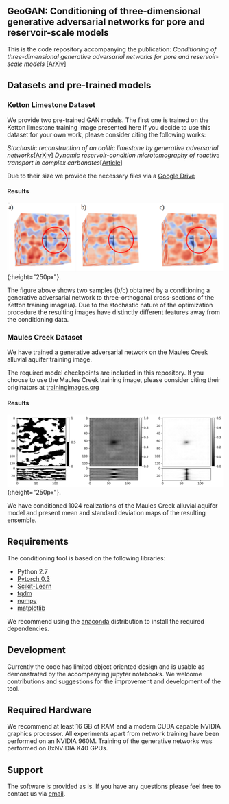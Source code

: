 ## GeoGAN: Conditioning of three-dimensional generative adversarial networks for pore and reservoir-scale models

This is the code repository accompanying the publication:
 *Conditioning of three-dimensional generative adversarial networks for pore and reservoir-scale models*
 [[ArXiv]()]

## Datasets and pre-trained models

### Ketton Limestone Dataset
We provide two pre-trained GAN models. The first one is trained on the Ketton limestone training image presented here
If you decide to use this dataset for your own work, please consider citing the following works:

*Stochastic reconstruction of an oolitic limestone by generative adversarial networks*[[ArXiv](https://arxiv.org/abs/1712.02854)]
*Dynamic reservoir-condition microtomography of reactive transport in complex carbonates*[[Article](https://www.sciencedirect.com/science/article/pii/S0016703717300789)]

Due to their size we provide the necessary files via a [Google Drive](https://drive.google.com/open?id=1qxicm3wzpvijUEpyI3pTm2QPF520SZAw)

#### Results

![Ketton Conditioned](figures/figure_1_ketton.png){:height="250px"}.

The figure above shows two samples (b/c) obtained by a conditioning a generative adversarial network to three-orthogonal cross-sections of the Ketton training image(a).
Due to the stochastic nature of the optimization procedure the resulting images have distinctly different features away from the conditioning data.
### Maules Creek Dataset

We have trained a generative adversarial network on the Maules Creek alluvial aquifer training image.

The required model checkpoints are included in this repository. If you choose to use the
Maules Creek training image, please consider citing their originators at [trainingimages.org](www.trainingimages.org)

#### Results

![Maules Creek](figures/fig_2.png){:height="250px"}.

We have conditioned 1024 realizations of the Maules Creek alluvial aquifer model and present mean and standard deviation maps of the resulting ensemble.

## Requirements

The conditioning tool is based on the following libraries:
- Python 2.7
- [Pytorch 0.3](www.pytorch.org)
- [Scikit-Learn](www.scikit-learn.org)
- [tqdm](https://github.com/noamraph/tqdm)
- [numpy](www.numpy.org)
- [matplotlib](www.matplotlib.org)

We recommend using the [anaconda](https://anaconda.org/) distribution to install the required dependencies.

## Development

Currently the code has limited object oriented design and is usable as demonstrated by the accompanying jupyter notebooks.
We welcome contributions and suggestions for the improvement and development of the tool.

## Required Hardware

We recommend at least 16 GB of RAM and a modern CUDA capable NVIDIA graphics processor.
All experiments apart from network training have been performed on an NVIDIA 960M.
Training of the generative networks was performed on 8xNVIDIA K40 GPUs.

## Support

The software is provided as is. If you have any questions please feel free to contact us via [email](lukas.mosser15@imperial.ac.uk).


